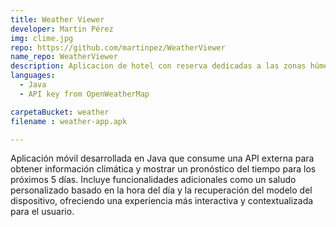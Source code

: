 ```yaml
---
title: Weather Viewer
developer: Martin Pérez
img: clime.jpg  
repo: https://github.com/martinpez/WeatherViewer
name_repo: WeatherViewer
description: Aplicacion de hotel con reserva dedicadas a las zonas húmedas y sistema de pagos
languages:
  - Java  
  - API key from OpenWeatherMap

carpetaBucket: weather
filename : weather-app.apk

---
```

Aplicación móvil desarrollada en Java que consume una API externa para obtener información climática y mostrar un pronóstico del tiempo para los próximos 5 días. Incluye funcionalidades adicionales como un saludo personalizado basado en la hora del día y la recuperación del modelo del dispositivo, ofreciendo una experiencia más interactiva y contextualizada para el usuario.